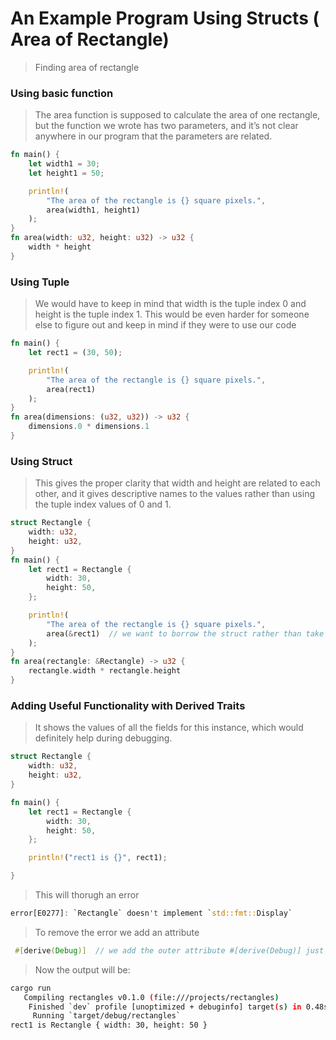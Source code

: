 # An Example Program Using Structs ( Area of Rectangle)
> Finding area of rectangle
### Using basic function
> The area function is supposed to calculate the area of one rectangle, but the function we wrote has two parameters, and it’s not clear anywhere in our program that the parameters are related.
  ```rust
  fn main() {
      let width1 = 30;
      let height1 = 50;
  
      println!(
          "The area of the rectangle is {} square pixels.",
          area(width1, height1)
      );
  }
  fn area(width: u32, height: u32) -> u32 {
      width * height
  }
  ```
### Using Tuple
> We would have to keep in mind that width is the tuple index 0 and height is the tuple index 1. This would be even harder for someone else to figure out and keep in mind if they were to use our code
  ```rust
  fn main() {
      let rect1 = (30, 50);
  
      println!(
          "The area of the rectangle is {} square pixels.",
          area(rect1)
      );
  }
  fn area(dimensions: (u32, u32)) -> u32 {
      dimensions.0 * dimensions.1
  }
  ```

### Using Struct
> This gives the proper clarity that width and height are related to each other, and it gives descriptive names to the values rather than using the tuple index values of 0 and 1.
  ```rust
  struct Rectangle {
      width: u32,
      height: u32,
  }
  fn main() {
      let rect1 = Rectangle {
          width: 30,
          height: 50,
      };
  
      println!(
          "The area of the rectangle is {} square pixels.",
          area(&rect1)  // we want to borrow the struct rather than take ownership of it
      );
  }
  fn area(rectangle: &Rectangle) -> u32 {
      rectangle.width * rectangle.height
  }
  ```

### Adding Useful Functionality with Derived Traits
>  It shows the values of all the fields for this instance, which would definitely help during debugging.
  ```rust
  struct Rectangle {
      width: u32,
      height: u32,
  }
  
  fn main() {
      let rect1 = Rectangle {
          width: 30,
          height: 50,
      };
  
      println!("rect1 is {}", rect1); 
  
  }
  ```
> This will thorugh an error
```rust
error[E0277]: `Rectangle` doesn't implement `std::fmt::Display`
```
> To remove the error we add an attribute
```rust
 #[derive(Debug)]  // we add the outer attribute #[derive(Debug)] just before the struct definition
```
> Now the output will be:
  ```bash
  cargo run
     Compiling rectangles v0.1.0 (file:///projects/rectangles)
      Finished `dev` profile [unoptimized + debuginfo] target(s) in 0.48s
       Running `target/debug/rectangles`
  rect1 is Rectangle { width: 30, height: 50 }
  ```

